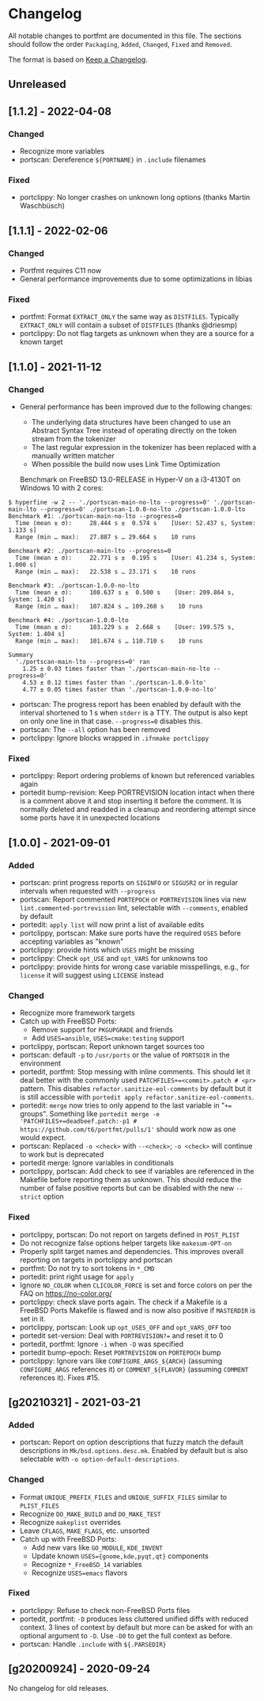 # Changelog

All notable changes to portfmt are documented in this file.
The sections should follow the order `Packaging`, `Added`, `Changed`, `Fixed` and `Removed`.

The format is based on [Keep a Changelog](https://keepachangelog.com/en/1.0.0/).

## Unreleased

## [1.1.2] - 2022-04-08

### Changed

- Recognize more variables
- portscan: Dereference `${PORTNAME}` in `.include` filenames

### Fixed

- portclippy: No longer crashes on unknown long options (thanks Martin Waschbüsch)

## [1.1.1] - 2022-02-06

### Changed

- Portfmt requires C11 now
- General performance improvements due to some optimizations in libias

### Fixed

- portfmt: Format `EXTRACT_ONLY` the same way as `DISTFILES`. Typically `EXTRACT_ONLY` will contain a subset of `DISTFILES` (thanks @driesmp)
- portclippy: Do not flag targets as unknown when they are a source for a known target

## [1.1.0] - 2021-11-12

### Changed

- General performance has been improved due to the following changes:
  - The underlying data structures have been changed to use an Abstract
    Syntax Tree instead of operating directly on the token stream from
    the tokenizer
  - The last regular expression in the tokenizer has been replaced with
    a manually written matcher
  - When possible the build now uses Link Time Optimization

  Benchmark on FreeBSD 13.0-RELEASE in Hyper-V on a i3-4130T on Windows 10
  with 2 cores:
```
$ hyperfine -w 2 -- './portscan-main-no-lto --progress=0' './portscan-main-lto --progress=0' ./portscan-1.0.0-no-lto ./portscan-1.0.0-lto
Benchmark #1: ./portscan-main-no-lto --progress=0
  Time (mean ± σ):     28.444 s ±  0.574 s    [User: 52.437 s, System: 1.133 s]
  Range (min … max):   27.887 s … 29.664 s    10 runs

Benchmark #2: ./portscan-main-lto --progress=0
  Time (mean ± σ):     22.771 s ±  0.195 s    [User: 41.234 s, System: 1.000 s]
  Range (min … max):   22.538 s … 23.171 s    10 runs

Benchmark #3: ./portscan-1.0.0-no-lto
  Time (mean ± σ):     108.637 s ±  0.500 s    [User: 209.864 s, System: 1.420 s]
  Range (min … max):   107.824 s … 109.260 s    10 runs

Benchmark #4: ./portscan-1.0.0-lto
  Time (mean ± σ):     103.229 s ±  2.668 s    [User: 199.575 s, System: 1.404 s]
  Range (min … max):   101.674 s … 110.710 s    10 runs

Summary
  './portscan-main-lto --progress=0' ran
    1.25 ± 0.03 times faster than './portscan-main-no-lto --progress=0'
    4.53 ± 0.12 times faster than './portscan-1.0.0-lto'
    4.77 ± 0.05 times faster than './portscan-1.0.0-no-lto'
```
- portscan: The progress report has been enabled by default with the
  interval shortened to 1 s when `stderr` is a TTY.  The output
  is also kept on only one line in that case.  `--progress=0`
  disables this.
- portscan: The `--all` option has been removed
- portclippy: Ignore blocks wrapped in `.ifnmake portclippy`

### Fixed

- portclippy: Report ordering problems of known but referenced
  variables again
- portedit bump-revision: Keep PORTREVISION location intact when
  there is a comment above it and stop inserting it before the
  comment. It is normally deleted and readded in a cleanup and
  reordering attempt since some ports have it in unexpected
  locations

## [1.0.0] - 2021-09-01

### Added

- portscan: print progress reports on `SIGINFO` or `SIGUSR2` or in
  regular intervals when requested with `--progress`
- portscan: Report commented `PORTEPOCH` or `PORTREVISION` lines
  via new `lint.commented-portrevision` lint, selectable with
  `--comments`, enabled by default
- portedit: `apply list` will now print a list of available edits
- portclippy, portscan: Make sure ports have the required `USES`
  before accepting variables as "known"
- portclippy: provide hints which `USES` might be missing
- portclippy: Check `opt_USE` and `opt_VARS` for unknowns too
- portclippy: provide hints for wrong case variable misspellings, e.g.,
  for `license` it will suggest using `LICENSE` instead

### Changed

- Recognize more framework targets
- Catch up with FreeBSD Ports:
  - Remove support for `PKGUPGRADE` and friends
  - Add `USES=ansible`, `USES=cmake:testing` support
- portclippy, portscan: Report unknown target sources too
- portscan: default `-p` to `/usr/ports` or the value of `PORTSDIR` in the environment
- portedit, portfmt: Stop messing with inline comments.  This should let it
  deal better with the commonly used `PATCHFILES+=<commit>.patch # <pr>`
  pattern. This disables `refactor.sanitize-eol-comments` by default but it is
  still accessible with `portedit apply refactor.sanitize-eol-comments`.
- portedit: `merge` now tries to only append to the last variable in
  "`+=` groups".  Something like
  `portedit merge -e 'PATCHFILES+=deadbeef.patch:-p1 # https://github.com/t6/portfmt/pulls/1'`
  should work now as one would expect.
- portscan: Replaced `-o <check>` with `--<check>`; `-o <check>`
  will continue to work but is deprecated
- portedit merge: Ignore variables in conditionals
- portclippy, portscan: Add check to see if variables are referenced
  in the Makefile before reporting them as unknown.  This should
  reduce the number of false positive reports but can be disabled
  with the new `--strict` option

### Fixed

- portclippy, portscan: Do not report on targets defined in `POST_PLIST`
- Do not recognize false options helper targets like `makesum-OPT-on`
- Properly split target names and dependencies.  This improves
  overall reporting on targets in portclippy and portscan
- portfmt: Do not try to sort tokens in `*_CMD`
- portedit: print right usage for `apply`
- Ignore `NO_COLOR` when `CLICOLOR_FORCE` is set and force colors
  on per the FAQ on https://no-color.org/
- portclippy: check slave ports again.  The check if a Makefile
  is a FreeBSD Ports Makefile is flawed and is now also positive
  if `MASTERDIR` is set in it.
- portclippy, portscan: Look up `opt_USES_OFF` and `opt_VARS_OFF` too
- portedit set-version: Deal with `PORTREVISION?=` and reset it to 0
- portedit, portfmt: Ignore `-i` when `-D` was specified
- portedit bump-epoch: Reset `PORTREVISION` on `PORTEPOCH` bump
- portclippy: Ignore vars like `CONFIGURE_ARGS_${ARCH}` (assuming `CONFIGURE_ARGS`
  references it) or `COMMENT_${FLAVOR}` (assuming `COMMENT` references
  it).  Fixes #15.

## [g20210321] - 2021-03-21

### Added

- portscan: Report on option descriptions that fuzzy match the default descriptions
  in `Mk/bsd.options.desc.mk`.  Enabled by default but is also
  selectable with `-o option-default-descriptions`.

### Changed

- Format `UNIQUE_PREFIX_FILES` and `UNIQUE_SUFFIX_FILES` similar to `PLIST_FILES`
- Recognize `DO_MAKE_BUILD` and `DO_MAKE_TEST`
- Recognize `makeplist` overrides
- Leave `CFLAGS`, `MAKE_FLAGS`, etc. unsorted
- Catch up with FreeBSD Ports:
  - Add new vars like `GO_MODULE`, `KDE_INVENT`
  - Update known `USES={gnome,kde,pyqt,qt}` components
  - Recognize `*_FreeBSD_14` variables
  - Recognize `USES=emacs` flavors

### Fixed

- portclippy: Refuse to check non-FreeBSD Ports files
- portedit, portfmt: `-D` produces less cluttered unified diffs with reduced context.
  3 lines of context by default but more can be asked for with an
  optional argument to `-D`.  Use `-D0` to get the full context as before.
- portscan: Handle `.include` with `${.PARSEDIR}`

## [g20200924] - 2020-09-24

No changelog for old releases.
